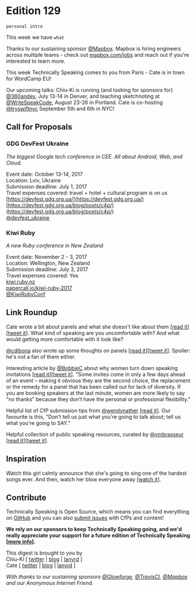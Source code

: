 # Edition 129

`personal intro`

This week we have `what`

Thanks to our sustaining sponsor [@Mapbox](http://twitter.com/mapbox). Mapbox is hiring engineers across multiple teams - check out [mapbox.com/jobs](http://mapbox.com/jobs) and reach out if you're interested to learn more.

This week Technically Speaking comes to you from Paris - Cate is in town for WordCamp EU!

Our upcoming talks: Chiu-Ki is running (and looking for sponsors for) [@360andev](http://twitter.com/360andev), July 13-14 in Denver, and teaching sketchnoting at [@WriteSpeakCode](https://twitter.com/WriteSpeakCode), August 23-26 in Portland. Cate is co-hosting [@tryswiftnyc](http://twitter.com/tryswiftnyc) September 5th and 6th in NYC! 


## Call for Proposals

### GDG DevFest Ukraine
*The biggest Google tech conference in CEE. All about Android, Web, and Cloud.* 
 
Event date: October 13-14, 2017  
Location: Lviv, Ukraine  
Submission deadline: July 1, 2017  
Travel expenses covered: travel + hotel + cultural program is on us  
[https://devfest.gdg.org.ua/](https://devfest.gdg.org.ua/)  
[https://devfest.gdg.org.ua/blog/posts/c4p/](https://devfest.gdg.org.ua/blog/posts/c4p/)  
[@devfest_ukraine](https://twitter.com/devfest_ukraine)

### Kiwi Ruby
*A new Ruby conference in New Zealand* 
 
Event date: November 2 - 3, 2017  
Location: Wellington, New Zealand  
Submission deadline: July 3, 2017  
Travel expenses covered: Yes  
[kiwi.ruby.nz](http://kiwi.ruby.nz/)  
[papercall.io/kiwi-ruby-2017](https://www.papercall.io/kiwi-ruby-2017)  
[@KiwiRubyConf](https://twitter.com/KiwiRubyConf)


## Link Roundup

Cate wrote a bit about panels and what she doesn't like about them [[read it](https://cate.blog/2017/06/08/on-panels/)][[tweet it](https://twitter.com/home?status=On%20Panels%20%E2%80%93%20Accidentally%20in%20Code%20https%3A//cate.blog/2017/06/08/on-panels/%20via%20%40techspeakdigest)]. What kind of speaking are you uncomfortable with? And what would getting more comfortable with it look like?

[@cdibona](http://twitter.com/cdibona) also wrote up some thoughts on panels [[read it](http://egofood.dibona.com/2006/03/guy-was-only-half-right.html)][[tweet it](https://twitter.com/home?status=Ego%20Food%3A%20Guy%20was%20Only%20half%20right...%20by%20%40cdibona%20http%3A//egofood.dibona.com/2006/03/guy-was-only-half-right.html%20via%20%40techspeakdigest)]. Spoiler: he's not a fan of them either.

Interesting article by [@BobbieC](https://twitter.com/BobbieC) about why women turn down speaking invitations [[read it](https://www.linkedin.com/pulse/why-women-turn-down-speaking-invitations-bobbie-carlton)][[tweet it](https://twitter.com/home?status=Why%20Women%20Turn%20Down%20Speaking%20invitations%20%7C%20LinkedIn%20by%20%40BobbieC%20https%3A//www.linkedin.com/pulse/why-women-turn-down-speaking-invitations-bobbie-carlton%20via%20%40techspeakdigest)]. "Some invites come in only a few days ahead of an event – making it obvious they are the second choice, the replacement or the remedy for a panel that has been called out for lack of diversity. If you are booking speakers at the last minute, women are more likely to say “no thanks” because they don’t have the personal or professional flexibility."

Helpful list of CfP submission tips from [@wendynather](http://twitter.com/wendynather) [[read it](https://twitter.com/wendynather/status/866059454609018880)]. Our favourite is this, "Don't tell us just what you're going to talk about; tell us what you're going to SAY."

Helpful collection of public speaking resources, curated by [@vmbrasseur](http://twitter.com/vmbrasseur) [[read it](https://github.com/vmbrasseur/Public_Speaking)][[tweet it](https://twitter.com/home?status=GitHub%20-%20vmbrasseur/Public_Speaking%20by%20%40vmbrasseur%20https%3A//github.com/vmbrasseur/Public_Speaking%20via%20%40techspeakdigest)].

## Inspiration

Watch this girl calmly announce that she's going to sing one of the hardest songs ever. And then, watch her blow everyone away [[watch it](https://twitter.com/greatvaluetrash/status/870368007423369216)].  

## Contribute

Technically Speaking is Open Source, which means you can find everything on [GitHub](https://github.com/catehstn/technically-speaking/) and you can also [submit issues](https://github.com/catehstn/technically-speaking/issues/new) with CfPs and content!

**We rely on our sponsors to keep Technically Speaking going, and we'd really appreciate your support for a future edition of Technically Speaking [[more info](http://www.techspeak.email/sponsorship/)].**  


This digest is brought to you by  
Chiu-Ki [ [twitter](https://twitter.com/chiuki) | [blog](http://blog.sqisland.com/) | [lanyrd](http://lanyrd.com/profile/chiuki/) ]  
Cate [ [twitter](https://twitter.com/catehstn) | [blog](http://www.cate.blog/) | [lanyrd](http://lanyrd.com/profile/catehstn/) ]

*With thanks to our sustaining sponsors [@Glowforge](http://twitter.com/glowforge), [@TravisCI](http://twitter.com/travisci), [@Mapbox](http://twitter.com/mapbox) and our Anonymous Internet Friend.*
